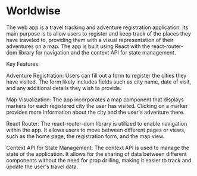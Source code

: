 # Worldwise

The web app is a travel tracking and adventure registration application. Its main purpose is to allow users to register and keep track of the places they have traveled to, providing them with a visual representation of their adventures on a map. The app is built using React with the react-router-dom library for navigation and the context API for state management.

Key Features:

Adventure Registration: Users can fill out a form to register the cities they have visited. The form likely includes fields such as city name, date of visit, and any additional details they wish to provide.

Map Visualization: The app incorporates a map component that displays markers for each registered city the user has visited. Clicking on a marker provides more information about the city and the user's adventure there.

React Router: The react-router-dom library is utilized to enable navigation within the app. It allows users to move between different pages or views, such as the home page, the registration form, and the map view.

Context API for State Management: The context API is used to manage the state of the application. It allows for the sharing of data between different components without the need for prop drilling, making it easier to track and update the user's travel data.
